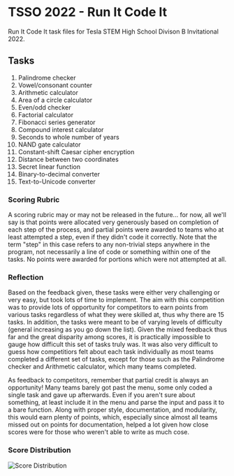 # TSSO 2022 - Run It Code It

Run It Code It task files for Tesla STEM High School Divison B Invitational 2022.

## Tasks
1. Palindrome checker
2. Vowel/consonant counter
3. Arithmetic calculator
4. Area of a circle calculator
5. Even/odd checker
6. Factorial calculator
7. Fibonacci series generator
8. Compound interest calculator
9. Seconds to whole number of years
10. NAND gate calculator
11. Constant-shift Caesar cipher encryption
12. Distance between two coordinates
13. Secret linear function
14. Binary-to-decimal converter
15. Text-to-Unicode converter

### Scoring Rubric

A scoring rubric may or may not be released in the future... for now, all we'll say is that points were allocated very generously based on completion of each step of the process, and partial points were awarded to teams who at least attempted a step, even if they didn't code it correctly. Note that the term "step" in this case refers to any non-trivial steps anywhere in the program, not necessarily a line of code or something within one of the tasks. No points were awarded for portions which were not attempted at all.

### Reflection

Based on the feedback given, these tasks were either very challenging or very easy, but took lots of time to implement. The aim with this competition was to provide lots of opportunity for competitors to earn points from various tasks regardless of what they were skilled at, thus why there are 15 tasks. In addition, the tasks were meant to be of varying levels of difficulty (general increasing as you go down the list). Given the mixed feedback thus far and the great disparity among scores, it is practically impossible to gauge how difficult this set of tasks truly was. It was also very difficult to guess how competitiors felt about each task individually as most teams completed a different set of tasks, except for those such as the Palindrome checker and Arithmetic calculator, which many teams completed.

As feedback to competitors, remember that partial credit is always an opportunity! Many teams barely got past the menu, some only coded a single task and gave up afterwards. Even if you aren't sure about something, at least include it in the menu and parse the input and pass it to a bare function. Along with proper style, documentation, and modularity, this would earn plenty of points, which, especially since almost all teams missed out on points for documentation, helped a lot given how close scores were for those who weren't able to write as much cose.

### Score Distribution

![Score Distribution](https://docs.google.com/spreadsheets/d/e/2PACX-1vS2oaaQfJkeF5FNE_HoyeN7izCZrGGcl8SVvxS-EApjXkhgUX0EjirqLMBWmwb3YfWWgX3X0wxzSeKZ/pubchart?oid=254193879&format=image)
